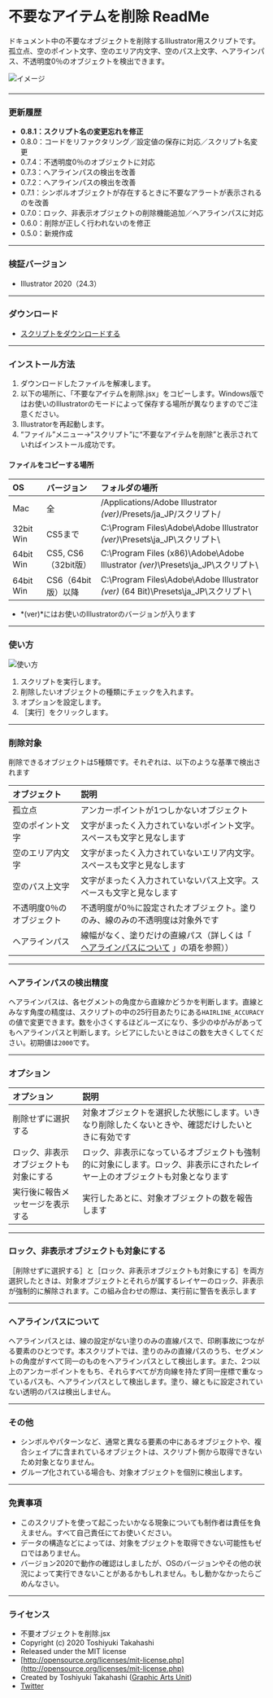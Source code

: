 # 不要なアイテムを削除 ReadMe

ドキュメント中の不要なオブジェクトを削除するIllustrator用スクリプトです。孤立点、空のポイント文字、空のエリア内文字、空のパス上文字、ヘアラインパス、不透明度0％のオブジェクトを検出できます。

<div class="fig center" style="margin-bottom: 20px;"><img src="https://www.graphicartsunit.com/saucer/images/remove_needless_items/cover.png" alt="イメージ" class="noshadow"></div>

-----

### 更新履歴

* **0.8.1：スクリプト名の変更忘れを修正**
* 0.8.0：コードをリファクタリング／設定値の保存に対応／スクリプト名変更
* 0.7.4：不透明度0％のオブジェクトに対応
* 0.7.3：へアラインパスの検出を改善
* 0.7.2：へアラインパスの検出を改善
* 0.7.1：シンボルオブジェクトが存在するときに不要なアラートが表示されるのを改善
* 0.7.0：ロック、非表示オブジェクトの削除機能追加／ヘアラインパスに対応
* 0.6.0：削除が正しく行われないのを修正
* 0.5.0：新規作成

-----

### 検証バージョン

* Illustrator 2020（24.3）

-----

### ダウンロード

* [スクリプトをダウンロードする](https://github.com/gau/remove_needless_items/archive/master.zip)

-----

### インストール方法

1. ダウンロードしたファイルを解凍します。
2. 以下の場所に、「不要なアイテムを削除.jsx」をコピーします。Windows版ではお使いのIllustratorのモードによって保存する場所が異なりますのでご注意ください。
3. Illustratorを再起動します。
4. “ファイル”メニュー→“スクリプト”に“不要なアイテムを削除”と表示されていればインストール成功です。

#### ファイルをコピーする場所

| OS | バージョン | フォルダの場所 |
|:-----|:-----|:-----|
| Mac | 全 | /Applications/Adobe Illustrator *(ver)*/Presets/ja_JP/スクリプト/ |
| 32bit Win | CS5まで | C:\Program Files\Adobe\Adobe Illustrator *(ver)*\Presets\ja_JP\スクリプト\ |
| 64bit Win | CS5, CS6（32bit版） | C:\Program Files (x86)\Adobe\Adobe Illustrator *(ver)*\Presets\ja_JP\スクリプト\ |
| 64bit Win | CS6（64bit版）以降 | C:\Program Files\Adobe\Adobe Illustrator *(ver)* (64 Bit)\Presets\ja_JP\スクリプト\ |

* *(ver)*にはお使いのIllustratorのバージョンが入ります

-----

### 使い方

<div class="fig center"><img src="http://www.graphicartsunit.com/saucer/images/remove_needless_items/step1.png" alt="使い方" class="noshadow"></div>

1. スクリプトを実行します。
2. 削除したいオブジェクトの種類にチェックを入れます。
3. オプションを設定します。
4. ［実行］をクリックします。

-----

### 削除対象

削除できるオブジェクトは5種類です。それぞれは、以下のような基準で検出されます

| オブジェクト | 説明 |
|:-----------|:------------|
| 孤立点 | アンカーポイントが1つしかないオブジェクト |
| 空のポイント文字 | 文字がまったく入力されていないポイント文字。スペースも文字と見なします |
| 空のエリア内文字 | 文字がまったく入力されていないエリア内文字。スペースも文字と見なします |
| 空のパス上文字 | 文字がまったく入力されていないパス上文字。スペースも文字と見なします |
| 不透明度0％のオブジェクト | 不透明度が0％に設定されたオブジェクト。塗りのみ、線のみの不透明度は対象外です |
| ヘアラインパス | 線幅がなく、塗りだけの直線パス（詳しくは「 [ヘアラインパスについて](#aboutHairline) 」の項を参照）） |

-----

### ヘアラインパスの検出精度

ヘアラインパスは、各セグメントの角度から直線かどうかを判断します。直線とみなす角度の精度は、スクリプトの中の25行目あたりにある`HAIRLINE_ACCURACY`の値で変更できます。数を小さくするほどルーズになり、多少のゆがみがあってもヘアラインパスと判断します。シビアにしたいときはこの数を大きくしてください。初期値は`2000`です。

-----

### オプション

| オプション | 説明 |
|:-----------|:------------|
| 削除せずに選択する | 対象オブジェクトを選択した状態にします。いきなり削除したくないときや、確認だけしたいときに有効です |
| ロック、非表示オブジェクトも対象にする | ロック、非表示になっているオブジェクトも強制的に対象にします。ロック、非表示にされたレイヤー上のオブジェクトも対象となります |
| 実行後に報告メッセージを表示する | 実行したあとに、対象オブジェクトの数を報告します |

-----

### ロック、非表示オブジェクトも対象にする

［削除せずに選択する］と［ロック、非表示オブジェクトも対象にする］を両方選択したときは、対象オブジェクトとそれらが属するレイヤーのロック、非表示が強制的に解除されます。この組み合わせの際は、実行前に警告を表示します

-----

### ヘアラインパスについて

ヘアラインパスとは、線の設定がない塗りのみの直線パスで、印刷事故につながる要素のひとつです。本スクリプトでは、塗りのみの直線パスのうち、セグメントの角度がすべて同一のものをヘアラインパスとして検出します。また、2つ以上のアンカーポイントをもち、それらすべてが方向線を持たず同一座標で重なっているパスも、ヘアラインパスとして検出します。塗り、線ともに設定されていない透明のパスは検出しません。

-----

### その他

* シンボルやパターンなど、通常と異なる要素の中にあるオブジェクトや、複合シェイプに含まれているオブジェクトは、スクリプト側から取得できないため対象となりません。
* グループ化されている場合も、対象オブジェクトを個別に検出します。

-----

### 免責事項

* このスクリプトを使って起こったいかなる現象についても制作者は責任を負えません。すべて自己責任にてお使いください。
* データの構造などによっては、対象をブジェクトを取得できない可能性もゼロではありません。
* バージョン2020で動作の確認はしましたが、OSのバージョンやその他の状況によって実行できないことがあるかもしれません。もし動かなかったらごめんなさい。

-----

### ライセンス

* 不要オブジェクトを削除.jsx
* Copyright (c) 2020 Toshiyuki Takahashi
* Released under the MIT license
* [http://opensource.org/licenses/mit-license.php](http://opensource.org/licenses/mit-license.php)
* Created by Toshiyuki Takahashi ([Graphic Arts Unit](http://www.graphicartsunit.com/))
* [Twitter](https://twitter.com/gautt)